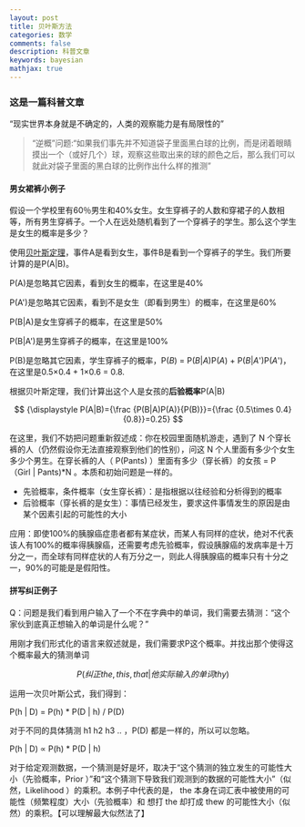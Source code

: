 ```yaml
---
layout: post
title: 贝叶斯方法
categories: 数学
comments: false
description: 科普文章
keywords: bayesian
mathjax: true
---
```

### 这是一篇科普文章
“现实世界本身就是不确定的，人类的观察能力是有局限性的”
> “逆概”问题:“如果我们事先并不知道袋子里面黑白球的比例，而是闭着眼睛摸出一个（或好几个）球，观察这些取出来的球的颜色之后，那么我们可以就此对袋子里面的黑白球的比例作出什么样的推测”

#### 男女裙裤小例子
假设一个学校里有60％男生和40%女生。女生穿裤子的人数和穿裙子的人数相等，所有男生穿裤子。一个人在远处随机看到了一个穿裤子的学生。那么这个学生是女生的概率是多少？

使用[贝叶斯定理](https://zh.wikipedia.org/wiki/%E8%B4%9D%E5%8F%B6%E6%96%AF%E5%AE%9A%E7%90%86 "贝叶斯定理")，事件A是看到女生，事件B是看到一个穿裤子的学生。我们所要计算的是P(A|B)。


P(A)是忽略其它因素，看到女生的概率，在这里是40%

P(A')是忽略其它因素，看到不是女生（即看到男生）的概率，在这里是60%

P(B|A)是女生穿裤子的概率，在这里是50%

P(B|A')是男生穿裤子的概率，在这里是100%

P(B)是忽略其它因素，学生穿裤子的概率，P(*B*) = P(*B*|*A*)P(*A*) + P(*B*|*A*')P(*A*')，在这里是0.5×0.4 + 1×0.6 = 0.8.

根据贝叶斯定理，我们计算出这个人是女孩的**后验概率**P(A|B)

$$
{\displaystyle P(A|B)={\frac {P(B|A)P(A)}{P(B)}}={\frac {0.5\times 0.4}{0.8}}=0.25}
$$

在这里，我们不妨把问题重新叙述成：你在校园里面随机游走，遇到了 N 个穿长裤的人（仍然假设你无法直接观察到他们的性别），问这 N 个人里面有多少个女生多少个男生。在穿长裤的人（ P(Pants) ）里面有多少（穿长裤）的女孩 = P（Girl | Pants)*N 。本质和初始问题是一样的。




- 先验概率，条件概率（女生穿长裤）：是指根据以往经验和分析得到的概率
- 后验概率（穿长裤的是女生）：事情已经发生，要求这件事情发生的原因是由某个因素引起的可能性的大小

应用：即使100%的胰腺癌症患者都有某症状，而某人有同样的症状，绝对不代表该人有100%的概率得胰腺癌，还需要考虑先验概率，假设胰腺癌的发病率是十万分之一，而全球有同样症状的人有万分之一，则此人得胰腺癌的概率只有十分之一，90%的可能是是假阳性。


#### 拼写纠正例子
Q：问题是我们看到用户输入了一个不在字典中的单词，我们需要去猜测：“这个家伙到底真正想输入的单词是什么呢？”

用刚才我们形式化的语言来叙述就是，我们需要求P这个概率。并找出那个使得这个概率最大的猜测单词

$$ P( 纠正the,this,that | 他实际输入的单词 thy) $$

运用一次贝叶斯公式，我们得到：

P(h | D) = P(h) * P(D | h) / P(D)

对于不同的具体猜测 h1 h2 h3 .. ，P(D) 都是一样的，所以可以忽略。

P(h | D) ∝ P(h) * P(D | h) 

对于给定观测数据，一个猜测是好是坏，取决于“这个猜测的独立发生的可能性大小（先验概率，Prior ）”和“这个猜测下导致我们观测到的数据的可能性大小”（似然，Likelihood ）的乘积。本例子中代表的是，  the 本身在词汇表中被使用的可能性（频繁程度）大小（先验概率）和 想打 the 却打成 thew 的可能性大小（似然）的乘积。【可以理解最大似然法了】

